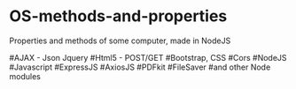 # OS-methods-and-properties
Properties and methods of some computer, made in NodeJS



#AJAX - Json Jquery
#Html5 - POST/GET
#Bootstrap, CSS
#Cors
#NodeJS
#Javascript
#ExpressJS
#AxiosJS
#PDFkit
#FileSaver
#and other Node modules
